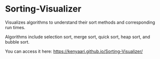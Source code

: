 # Sorting-Visualizer
Visualizes algorithms to understand their sort methods and corresponding run times.

Algorithms include selection sort, merge sort, quick sort, heap sort, and bubble sort.

You can access it here: https://kenyaari.github.io/Sorting-Visualizer/

